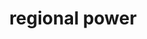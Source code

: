 ---
title: "regional power"
alias: 
type: note
subject: history
tags:
 - history
 - hungarian_history
 - turkish_invasion
created: 2023.01.09 09:11
created_by: Ádám
draft: true
---